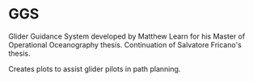 # GGS
 Glider Guidance System developed by Matthew Learn for his Master of Operational Oceanography thesis. Continuation of Salvatore Fricano's thesis.

 Creates plots to assist glider pilots in path planning.

